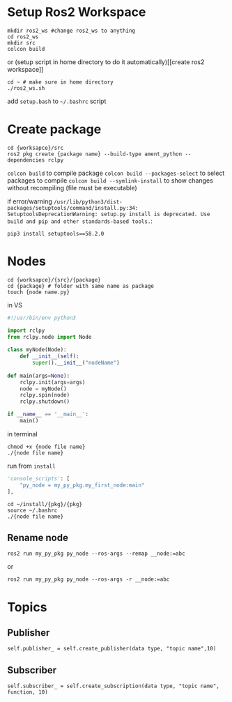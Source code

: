# Setup Ros2 Workspace
```
mkdir ros2_ws #change ros2_ws to anything
cd ros2_ws
mkdir src
colcon build
```
or (setup script in home directory to do it automatically)[[create ros2 workspace]]
```
cd ~ # make sure in home directory
./ros2_ws.sh
```
add `setup.bash` to `~/.bashrc` script
# Create package
```
cd {worksapce}/src
ros2 pkg create {package name} --build-type ament_python --dependencies rclpy
```
`colcon build` to compile package
`colcon build --packages-select` to select packages to compile
`colcon build --symlink-install` to show changes without recompiling (file  must be executable)

if error/warning `/usr/lib/python3/dist-packages/setuptools/command/install.py:34: SetuptoolsDeprecationWarning: setup.py install is deprecated. Use build and pip and other standards-based tools.`:
```
pip3 install setuptools==58.2.0
```
# Nodes
```
cd {worksapce}/{src}/{package}
cd {package} # folder with same name as package
touch {node name.py}
```
in VS 
```python
#!/usr/bin/env python3

import rclpy
from rclpy.node import Node
  
class myNode(Node):
	def __init__(self):
		super().__init__("nodeName")  
  
def main(args=None):
	rclpy.init(args=args)
	node = myNode()
	rclpy.spin(node)
	rclpy.shutdown()

if __name__ == '__main__':
	main()
```
in terminal
```
chmod +x {node file name}
./{node file name}
```
run from `install`
```python
'console_scripts': [
	"py_node = my_py_pkg.my_first_node:main"
],
```

```
cd ~/install/{pkg}/{pkg}
source ~/.bashrc
./{node file name}
```
## Rename node
```
ros2 run my_py_pkg py_node --ros-args --remap __node:=abc
```
or 
```
ros2 run my_py_pkg py_node --ros-args -r __node:=abc
```

# Topics
## Publisher
```
self.publisher_ = self.create_publisher(data type, "topic name",10)
```
## Subscriber
```
self.subscriber_ = self.create_subscription(data type, "topic name", function, 10)
```
